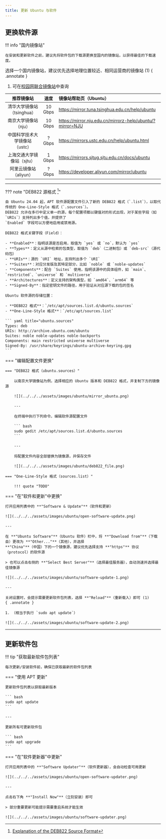 ```yaml
---
title: 更新 Ubuntu 与软件
---
```


## 更换软件源

!!! info "国内镜像站"

    在安装和更新软件之前，建议先将软件包的下载源更换至国内的镜像站，以获得最佳的下载速度。

选择一个国内镜像站，建议优先选择地理位置较近、相同运营商的镜像站 (1)
{ .annotate }

1. 可在[校园网联合镜像站](https://mirrors.cernet.edu.cn/site)中查询

|       推荐镜像站       |   速度    | 镜像站帮助页（Ubuntu）                                              |
|:-----------------:|:-------:|:------------------------------------------------------------|
| 清华大学镜像站（tsinghua） | 10 Gbps | <https://mirror.tuna.tsinghua.edu.cn/help/ubuntu>           |
|   南京大学镜像站（nju）    | 10 Gbps | <https://mirror.nju.edu.cn/mirrorz-help/ubuntu/?mirror=NJU> |
| 中国科学技术大学镜像站（ustc） | ? Gbps  | <https://mirrors.ustc.edu.cn/help/ubuntu.html>              |
|  上海交通大学镜像站（sjtu）  | 1 Gbps  | <https://mirrors.sjtug.sjtu.edu.cn/docs/ubuntu>             |
|  阿里云镜像站（aliyun）   | ? Gbps  | <https://developer.aliyun.com/mirror/ubuntu>                |

---

??? note "DEB822 源格式 [^1]"

    自 Ubuntu 24.04 起，APT 软件源配置文件引入了新的 DEB822 格式（`.list`），以取代传统的 One-Line-Style 格式（`.sources`）。
    DEB822 允许在多行中定义单一的源，每个配置项都以键值对的形式出现，对于某些字段（如 `URIs`）支持列出多个值，并提供了
    `Enabled` 字段可以方便地启用或禁用源。
    
    DEB822 格式关键字段（Field）：

    - **Enabled**：指明该源是否启用，取值为 `yes` 或 `no`，默认为 `yes`
    - **Types**：定义从源中检索的包类型，取值为 `deb`（二进制包）或 `deb-src`（源代码包）
    - **URIs**：源的 `URI` 地址，支持列出多个 `URI`
    - **Suites**：对应分发版及其特定部分，比如 `noble` 或 `noble-updates`
    - **Components**：配合 `Suites` 使用，指明该源中的具体组件，如 `main`、`restricted`、`universe` 和 `multiverse`
    - **Architectures**：定义支持的架构类型，如 `amd64`、`arm64` 等
    - **Signed-By**：指定密钥文件的路径，用于验证从对应源下载的包的签名
    
    Ubuntu 软件源的存储位置：

    - **DEB822 格式**：`/etc/apt/sources.list.d/ubuntu.sources`
    - **One-Line-Style 格式**：`/etc/apt/sources.list`

    ``` yaml title="ubuntu.sources"
    Types: deb
    URIs: http://archive.ubuntu.com/ubuntu
    Suites: noble noble-updates noble-backports
    Components: main restricted universe multiverse
    Signed-By: /usr/share/keyrings/ubuntu-archive-keyring.gpg
    ```

=== "编辑配置文件更换"

    === "DEB822 格式（ubuntu.sources）"

        以南京大学镜像站为例，选择相应的 Ubuntu 版本和 DEB822 格式，并复制下方的镜像源

        ![](../../../assets/images/ubuntu/mirror_ubuntu.png)

        ---

        在终端中执行下列命令，编辑软件源配置文件

        ``` bash
        sudo gedit /etc/apt/sources.list.d/ubuntu.sources
        ```

        ---

        将配置文件内容全部替换为镜像源，并保存文件

        ![](../../../assets/images/ubuntu/deb822_file.png)

    === "One-Line-Style 格式（sources.list）"

        !!! quote "TODO"

=== "在"软件和更新"中更换"

    打开应用列表中的 **"Software & Update"**（软件和更新）

    ![](../../../assets/images/ubuntu/open-software-update.png)

    ---

    在 **"Ubuntu Software"**（Ubuntu 软件）栏中，将 **"Download from"**（下载自）更改为 **"Other..."**（其他），并选择
    **"China"**（中国）下的一个镜像源，建议优先选择支持 **"https"** 协议（protocol）的软件源

    > 也可以点击右侧的 **"Select Best Server"**（选择最佳服务器），自动测速并选择最佳镜像源

    ![](../../../assets/images/ubuntu/software-update-1.png)

    ---

    关闭设置时，会提示需要更新软件包列表，选择 **"Reload"**（重新载入）即可 (1)
    { .annotate }

    1. （相当于执行 `sudo apt update`）

    ![](../../../assets/images/ubuntu/software-update-2.png)

---

## 更新软件包

!!! tip "获取最新软件包列表"
    
    每次更新/安装软件前，确保已获取最新的软件包列表

=== "使用 APT 更新"

    更新软件包列表以获取最新版本
    
    ``` bash
    sudo apt update
    ```
    
    ---
    
    更新所有可更新软件包
    
    ``` bash
    sudo apt upgrade
    ```

=== "在"软件更新器"中更新"

    打开应用列表中的 **"Software Updater"**（软件更新器），会自动检查可用更新

    ![](../../../assets/images/ubuntu/open-software-updater.png)

    ---

    点击右下角 **"Install Now"**（立刻安装）即可

    > 部分重要更新可能提示需要重启系统才能生效

    ![](../../../assets/images/ubuntu/software-updater.png)

[^1]: [Explanation of the DEB822 Source Format](https://repolib.readthedocs.io/en/latest/deb822-format.html)
